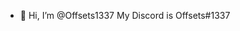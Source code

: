 - 👋 Hi, I’m @Offsets1337
My Discord is Offsets#1337

<!---
Offsets1337/Offsets1337 is a ✨ special ✨ repository because its `README.md` (this file) appears on your GitHub profile.
You can click the Preview link to take a look at your changes.
--->
